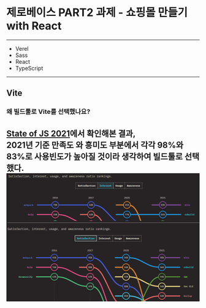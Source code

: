 # 제로베이스 PART2 과제 - 쇼핑몰 만들기 with React

---
+ Verel
+ Sass
+ React
+ TypeScript

---
## Vite 
### 왜 빌드툴로 Vite를 선택했나요?
[State of JS 2021](https://2021.stateofjs.com/en-US/libraries/build-tools)에서 확인해본 결과,   
2021년 기준 __만족도__ 와 __흥미도__ 부분에서 각각 98%와 83%로 사용빈도가 높아질 것이라 생각하여 빌드툴로 선택했다. 
![vite_statisfaction_interest](./imgs/vite_statisfaction_interest.png)
---